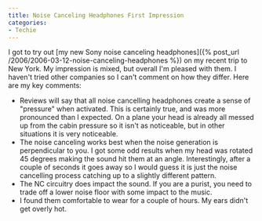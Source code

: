 ```yaml
---
title: Noise Canceling Headphones First Impression
categories:
- Techie
---
```


I got to try out [my new Sony noise canceling headphones]({% post_url /2006/2006-03-12-noise-canceling-headphones %}) on my recent trip to New York. My impression is mixed, but overall I'm pleased with them. I haven't tried other companies so I can't comment on how they differ. Here are my key comments:

  * Reviews will say that all noise cancelling headphones create a sense of "pressure" when activated. This is certainly true, and was more pronounced than I expected. On a plane your head is already all messed up from the cabin pressure so it isn't as noticeable, but in other situations it is very noticeable.
  * The noise canceling works best when the noise generation is perpendicular to you. I got some odd results when my head was rotated 45 degrees making the sound hit them at an angle. Interestingly, after a couple of seconds it goes away so I would guess it is just the noise cancelling process catching up to a slightly different pattern.
  * The NC circuitry does impact the sound. If you are a purist, you need to trade off a lower noise floor with some impact to the music.
  * I found them comfortable to wear for a couple of hours. My ears didn't get overly hot.


